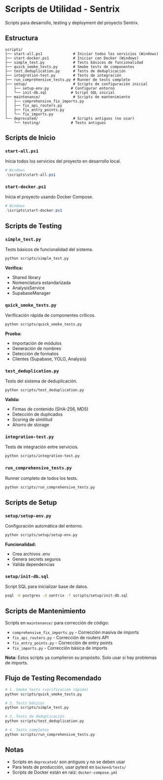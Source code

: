 # Scripts de Utilidad - Sentrix

Scripts para desarrollo, testing y deployment del proyecto Sentrix.

## Estructura

```
scripts/
├── start-all.ps1              # Iniciar todos los servicios (Windows)
├── start-docker.ps1           # Iniciar con Docker (Windows)
├── simple_test.py             # Tests básicos de funcionalidad
├── quick_smoke_tests.py       # Smoke tests de componentes
├── test_deduplication.py      # Tests de deduplicación
├── integration-test.py        # Tests de integración
├── run_comprehensive_tests.py # Runner de tests completo
├── setup/                     # Scripts de configuración inicial
│   ├── setup-env.py          # Configurar entorno
│   └── init-db.sql           # Script SQL inicial
├── maintenance/               # Scripts de mantenimiento
│   ├── comprehensive_fix_imports.py
│   ├── fix_api_routers.py
│   ├── fix_entry_points.py
│   └── fix_imports.py
└── deprecated/                # Scripts antiguos (no usar)
    └── testing/              # Tests antiguos
```

## Scripts de Inicio

### `start-all.ps1`
Inicia todos los servicios del proyecto en desarrollo local.

```powershell
# Windows
.\scripts\start-all.ps1
```

### `start-docker.ps1`
Inicia el proyecto usando Docker Compose.

```powershell
# Windows
.\scripts\start-docker.ps1
```

## Scripts de Testing

### `simple_test.py`
Tests básicos de funcionalidad del sistema.

```bash
python scripts/simple_test.py
```

**Verifica:**
- Shared library
- Nomenclatura estandarizada
- AnalysisService
- SupabaseManager

### `quick_smoke_tests.py`
Verificación rápida de componentes críticos.

```bash
python scripts/quick_smoke_tests.py
```

**Prueba:**
- Importación de módulos
- Generación de nombres
- Detección de formatos
- Clientes (Supabase, YOLO, Analysis)

### `test_deduplication.py`
Tests del sistema de deduplicación.

```bash
python scripts/test_deduplication.py
```

**Valida:**
- Firmas de contenido (SHA-256, MD5)
- Detección de duplicados
- Scoring de similitud
- Ahorro de storage

### `integration-test.py`
Tests de integración entre servicios.

```bash
python scripts/integration-test.py
```

### `run_comprehensive_tests.py`
Runner completo de todos los tests.

```bash
python scripts/run_comprehensive_tests.py
```

## Scripts de Setup

### `setup/setup-env.py`
Configuración automática del entorno.

```bash
python scripts/setup/setup-env.py
```

**Funcionalidad:**
- Crea archivos .env
- Genera secrets seguros
- Valida dependencias

### `setup/init-db.sql`
Script SQL para inicializar base de datos.

```bash
psql -U postgres -d sentrix -f scripts/setup/init-db.sql
```

## Scripts de Mantenimiento

Scripts en `maintenance/` para corrección de código:

- `comprehensive_fix_imports.py` - Corrección masiva de imports
- `fix_api_routers.py` - Corrección de routers API
- `fix_entry_points.py` - Corrección de entry points
- `fix_imports.py` - Corrección básica de imports

**Nota:** Estos scripts ya cumplieron su propósito. Solo usar si hay problemas de imports.

## Flujo de Testing Recomendado

```bash
# 1. Smoke tests (verificación rápida)
python scripts/quick_smoke_tests.py

# 2. Tests básicos
python scripts/simple_test.py

# 3. Tests de deduplicación
python scripts/test_deduplication.py

# 4. Tests completos
python scripts/run_comprehensive_tests.py
```

## Notas

- Scripts en `deprecated/` son antiguos y no se deben usar
- Para tests de producción, usar pytest en `backend/tests/`
- Scripts de Docker están en raíz: `docker-compose.yml`
